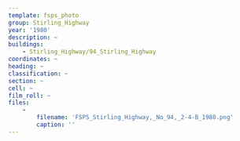 ```yaml
---
template: fsps_photo
group: Stirling_Highway
year: '1980'
description: ~
buildings:
    - Stirling_Highway/94_Stirling_Highway
coordinates: ~
heading: ~
classification: ~
section: ~
cell: ~
film_roll: ~
files:
    -
        filename: 'FSPS_Stirling_Highway,_No_94,_2-4-B_1980.png'
        caption: ''
---
```

